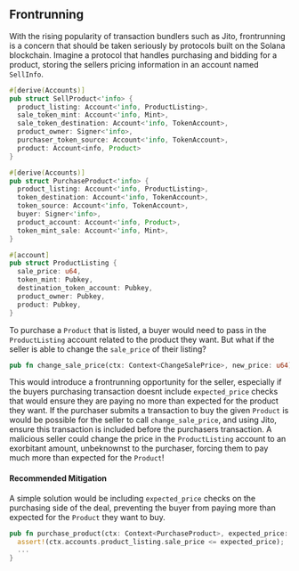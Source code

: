 ## Frontrunning

With the rising popularity of transaction bundlers such as Jito, frontrunning is a concern that should be taken seriously by protocols built on the Solana blockchain. Imagine a protocol that handles purchasing and bidding for a product, storing the sellers pricing information in an account named `SellInfo`. 

```rust
#[derive(Accounts)]
pub struct SellProduct<'info> {
  product_listing: Account<'info, ProductListing>,
  sale_token_mint: Account<'info, Mint>,
  sale_token_destination: Account<'info, TokenAccount>,
  product_owner: Signer<'info>,
  purchaser_token_source: Account<'info, TokenAccount>,
  product: Account<info, Product>
}

#[derive(Accounts)]
pub struct PurchaseProduct<'info> {
  product_listing: Account<'info, ProductListing>,
  token_destination: Account<'info, TokenAccount>,
  token_source: Account<'info, TokenAccount>,
  buyer: Signer<'info>,
  product_account: Account<'info, Product>,
  token_mint_sale: Account<'info, Mint>,
}

#[account]
pub struct ProductListing {
  sale_price: u64,
  token_mint: Pubkey,
  destination_token_account: Pubkey,
  product_owner: Pubkey,
  product: Pubkey,
}
```

To purchase a `Product` that is listed, a buyer would need to pass in the `ProductListing` account related to the product they want. But what if the seller is able to change the `sale_price` of their listing? 

```rust
pub fn change_sale_price(ctx: Context<ChangeSalePrice>, new_price: u64) -> Result<()> {...}
```

This would introduce a frontrunning opportunity for the seller, especially if the buyers purchasing transaction doesnt include `expected_price` checks that would ensure they are paying no more than expected for the product they want. If the purchaser submits a transaction to buy the given `Product` is would be possible for the seller to call `change_sale_price`, and using Jito, ensure this transaction is included before the purchasers transaction. A malicious seller could change the price in the `ProductListing` account to an exorbitant amount, unbeknownst to the purchaser, forcing them to pay much more than expected for the `Product`! 

#### Recommended Mitigation

A simple solution  would be including `expected_price` checks on the purchasing side of the deal, preventing the buyer from paying more than expected for the `Product` they want to buy.

```rust
pub fn purchase_product(ctx: Context<PurchaseProduct>, expected_price: u64) -> Result<()> {
  assert!(ctx.accounts.product_listing.sale_price <= expected_price);
  ...
}

